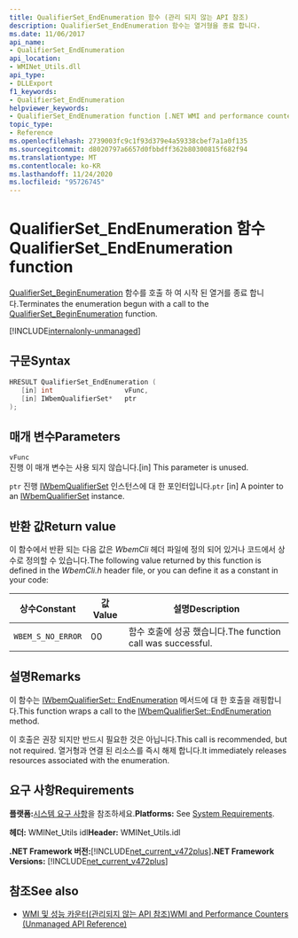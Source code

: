 ```yaml
---
title: QualifierSet_EndEnumeration 함수 (관리 되지 않는 API 참조)
description: QualifierSet_EndEnumeration 함수는 열거형을 종료 합니다.
ms.date: 11/06/2017
api_name:
- QualifierSet_EndEnumeration
api_location:
- WMINet_Utils.dll
api_type:
- DLLExport
f1_keywords:
- QualifierSet_EndEnumeration
helpviewer_keywords:
- QualifierSet_EndEnumeration function [.NET WMI and performance counters]
topic_type:
- Reference
ms.openlocfilehash: 2739003fc9c1f93d379e4a59338cbef7a1a0f135
ms.sourcegitcommit: d8020797a6657d0fbbdff362b80300815f682f94
ms.translationtype: MT
ms.contentlocale: ko-KR
ms.lasthandoff: 11/24/2020
ms.locfileid: "95726745"
---
```

# <a name="qualifierset_endenumeration-function"></a><span data-ttu-id="8e24d-103">QualifierSet_EndEnumeration 함수</span><span class="sxs-lookup"><span data-stu-id="8e24d-103">QualifierSet_EndEnumeration function</span></span>

<span data-ttu-id="8e24d-104">[QualifierSet_BeginEnumeration](qualifierset-beginenumeration.md) 함수를 호출 하 여 시작 된 열거를 종료 합니다.</span><span class="sxs-lookup"><span data-stu-id="8e24d-104">Terminates the enumeration begun with a call to the [QualifierSet_BeginEnumeration](qualifierset-beginenumeration.md) function.</span></span>  

[!INCLUDE[internalonly-unmanaged](../../../../includes/internalonly-unmanaged.md)]
  
## <a name="syntax"></a><span data-ttu-id="8e24d-105">구문</span><span class="sxs-lookup"><span data-stu-id="8e24d-105">Syntax</span></span>  
  
```cpp  
HRESULT QualifierSet_EndEnumeration (
   [in] int                  vFunc,
   [in] IWbemQualifierSet*   ptr
);
```  

## <a name="parameters"></a><span data-ttu-id="8e24d-106">매개 변수</span><span class="sxs-lookup"><span data-stu-id="8e24d-106">Parameters</span></span>

`vFunc`  
<span data-ttu-id="8e24d-107">진행 이 매개 변수는 사용 되지 않습니다.</span><span class="sxs-lookup"><span data-stu-id="8e24d-107">[in] This parameter is unused.</span></span>

<span data-ttu-id="8e24d-108">`ptr` 진행 [IWbemQualifierSet](/windows/desktop/api/wbemcli/nn-wbemcli-iwbemqualifierset) 인스턴스에 대 한 포인터입니다.</span><span class="sxs-lookup"><span data-stu-id="8e24d-108">`ptr` [in] A pointer to an [IWbemQualifierSet](/windows/desktop/api/wbemcli/nn-wbemcli-iwbemqualifierset) instance.</span></span>

## <a name="return-value"></a><span data-ttu-id="8e24d-109">반환 값</span><span class="sxs-lookup"><span data-stu-id="8e24d-109">Return value</span></span>

<span data-ttu-id="8e24d-110">이 함수에서 반환 되는 다음 값은 *WbemCli* 헤더 파일에 정의 되어 있거나 코드에서 상수로 정의할 수 있습니다.</span><span class="sxs-lookup"><span data-stu-id="8e24d-110">The following value returned by this function is defined in the *WbemCli.h* header file, or you can define it as a constant in your code:</span></span>

|<span data-ttu-id="8e24d-111">상수</span><span class="sxs-lookup"><span data-stu-id="8e24d-111">Constant</span></span>  |<span data-ttu-id="8e24d-112">값</span><span class="sxs-lookup"><span data-stu-id="8e24d-112">Value</span></span>  |<span data-ttu-id="8e24d-113">설명</span><span class="sxs-lookup"><span data-stu-id="8e24d-113">Description</span></span>  |
|---------|---------|---------|
|`WBEM_S_NO_ERROR` | <span data-ttu-id="8e24d-114">0</span><span class="sxs-lookup"><span data-stu-id="8e24d-114">0</span></span> | <span data-ttu-id="8e24d-115">함수 호출에 성공 했습니다.</span><span class="sxs-lookup"><span data-stu-id="8e24d-115">The function call was successful.</span></span>  |
  
## <a name="remarks"></a><span data-ttu-id="8e24d-116">설명</span><span class="sxs-lookup"><span data-stu-id="8e24d-116">Remarks</span></span>

<span data-ttu-id="8e24d-117">이 함수는 [IWbemQualifierSet:: EndEnumeration](/windows/desktop/api/wbemcli/nf-wbemcli-iwbemqualifierset-endenumeration) 메서드에 대 한 호출을 래핑합니다.</span><span class="sxs-lookup"><span data-stu-id="8e24d-117">This function wraps a call to the [IWbemQualifierSet::EndEnumeration](/windows/desktop/api/wbemcli/nf-wbemcli-iwbemqualifierset-endenumeration) method.</span></span>

<span data-ttu-id="8e24d-118">이 호출은 권장 되지만 반드시 필요한 것은 아닙니다.</span><span class="sxs-lookup"><span data-stu-id="8e24d-118">This call is recommended, but not required.</span></span> <span data-ttu-id="8e24d-119">열거형과 연결 된 리소스를 즉시 해제 합니다.</span><span class="sxs-lookup"><span data-stu-id="8e24d-119">It immediately releases resources associated with the enumeration.</span></span>

## <a name="requirements"></a><span data-ttu-id="8e24d-120">요구 사항</span><span class="sxs-lookup"><span data-stu-id="8e24d-120">Requirements</span></span>  

<span data-ttu-id="8e24d-121">**플랫폼:**[시스템 요구 사항](../../get-started/system-requirements.md)을 참조하세요.</span><span class="sxs-lookup"><span data-stu-id="8e24d-121">**Platforms:** See [System Requirements](../../get-started/system-requirements.md).</span></span>  
  
<span data-ttu-id="8e24d-122">**헤더:** WMINet_Utils idl</span><span class="sxs-lookup"><span data-stu-id="8e24d-122">**Header:** WMINet_Utils.idl</span></span>  
  
<span data-ttu-id="8e24d-123">**.NET Framework 버전:**[!INCLUDE[net_current_v472plus](../../../../includes/net-current-v472plus.md)]</span><span class="sxs-lookup"><span data-stu-id="8e24d-123">**.NET Framework Versions:** [!INCLUDE[net_current_v472plus](../../../../includes/net-current-v472plus.md)]</span></span>  
  
## <a name="see-also"></a><span data-ttu-id="8e24d-124">참조</span><span class="sxs-lookup"><span data-stu-id="8e24d-124">See also</span></span>

- [<span data-ttu-id="8e24d-125">WMI 및 성능 카운터(관리되지 않는 API 참조)</span><span class="sxs-lookup"><span data-stu-id="8e24d-125">WMI and Performance Counters (Unmanaged API Reference)</span></span>](index.md)
